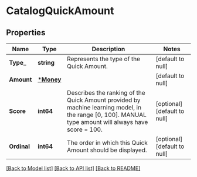 # CatalogQuickAmount

## Properties
Name | Type | Description | Notes
------------ | ------------- | ------------- | -------------
**Type_** | **string** | Represents the type of the Quick Amount. | [default to null]
**Amount** | [***Money**](Money.md) |  | [default to null]
**Score** | **int64** | Describes the ranking of the Quick Amount provided by machine learning model, in the range [0, 100]. MANUAL type amount will always have score &#x3D; 100. | [optional] [default to null]
**Ordinal** | **int64** | The order in which this Quick Amount should be displayed. | [optional] [default to null]

[[Back to Model list]](../README.md#documentation-for-models) [[Back to API list]](../README.md#documentation-for-api-endpoints) [[Back to README]](../README.md)

